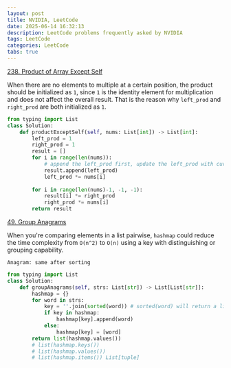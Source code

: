 ```yaml
---
layout: post
title: NVIDIA, LeetCode
date: 2025-06-14 16:32:13
description: LeetCode problems frequently asked by NVIDIA
tags: LeetCode
categories: LeetCode
tabs: true
---
```

[238. Product of Array Except Self](https://leetcode.com/problems/product-of-array-except-self/description/?envType=company&envId=nvidia&favoriteSlug=nvidia-three-months)

When there are no elements to multiple at a certain position, the product should be initialized as `1`, since `1` is the identity element for multiplication and does not affect the overall result. That is the reason why `left_prod` and `right_prod` are both initialized as `1`.

```python
from typing import List
class Solution:
    def productExceptSelf(self, nums: List[int]) -> List[int]:
        left_prod = 1
        right_prod = 1
        result = []
        for i in range(len(nums)):
            # append the left_prod first, update the left_prod with current element second to except self
            result.append(left_prod)
            left_prod *= nums[i]
        
        for i in range(len(nums)-1, -1, -1):
            result[i] *= right_prod
            right_prod *= nums[i]
        return result
```
[49. Group Anagrams](https://leetcode.com/problems/group-anagrams/description/?envType=company&envId=nvidia&favoriteSlug=nvidia-three-months)

When you're comparing elements in a list pairwise, `hashmap` could reduce the time complexity from `O(n^2)` to `O(n)` using a key with distinguishing or grouping capability.

`Anagram: same after sorting`
```python
from typing import List
class Solution:
    def groupAnagrams(self, strs: List[str]) -> List[List[str]]:
        hashmap = {}
        for word in strs:
            key = ''.join(sorted(word)) # sorted(word) will return a list
            if key in hashmap:
                hashmap[key].append(word)
            else:
                hashmap[key] = [word]
        return list(hashmap.values()) 
        # list(hashmap.keys())
        # list(hashmap.values()) 
        # list(hashmap.items()) List[tuple]
```
